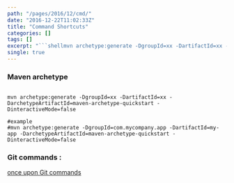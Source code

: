 ```yaml
---
path: "/pages/2016/12/cmd/"
date: "2016-12-22T11:02:33Z"
title: "Command Shortcuts"
categories: []
tags: []
excerpt: "```shellmvn archetype:generate -DgroupId=xx -DartifactId=xx -DarchetypeArtifactId=maven-archetype-q..."
single: true
---
```


### Maven archetype

```shell

mvn archetype:generate -DgroupId=xx -DartifactId=xx -DarchetypeArtifactId=maven-archetype-quickstart -DinteractiveMode=false

#example
#mvn archetype:generate -DgroupId=com.mycompany.app -DartifactId=my-app -DarchetypeArtifactId=maven-archetype-quickstart -DinteractiveMode=false

```

### Git commands :

[once upon Git commands](http://cedric-dumont.com/2017/02/23/once-upon-git-commands/)